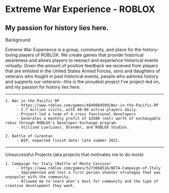 # Extreme War Experience - ROBLOX

 My passion for history lies here.
 ----------------------------------------------------------------------------------------------------------------------------------------------------------------
 Background
 
 Extreme War Experience is a group, community, and place for the history-loving players of ROBLOX. We create games that provide historical awareness and allows players to reenact and experience historical events virtually. Given the amount of positive feedback we recieved from players that are enlisted in the United States Armed Forces, sons and daughters of veterans who fought in past historical events, people who admires history and supports our veterans--this is the proudest project I've project-led on, and my passion for history lies here.
 
 ----------------------------------------------------------------------------------------------------------------------------------------------------------------
```
1. War in the Pacific RP
     - https://www.roblox.com/games/4840984599/War-in-the-Pacific-RP
     - 2.7 million visits, with 40-80 active players daily.
     - Project-led a team of 4 cross functional developers
     - Generates a monthly profit of $3500 (net) worth of exchangable robux through ROBLOX's Developer Exchange program.
     - Utilized Lua(Luau), Blender, and ROBLOX Studios.
```
```
2. Battle of Carentan
     - WIP, expected finish date: late summer 2021.
```



----------------------------------------------------------------------------------------------------------------------------------------------------------------
Unsuccessful Projects (aka projects that motivates me to do more)
```
1. Campaign for Italy (Battle of Monte Cassino)
     - https://www.roblox.com/games/5273068516/BETA-Campaign-of-Italy
     - Implemented and test a first person shooter strategey that was unpopular with the community.
     - Allowed me to learn what's best for community and the type of creative development they want.
```



